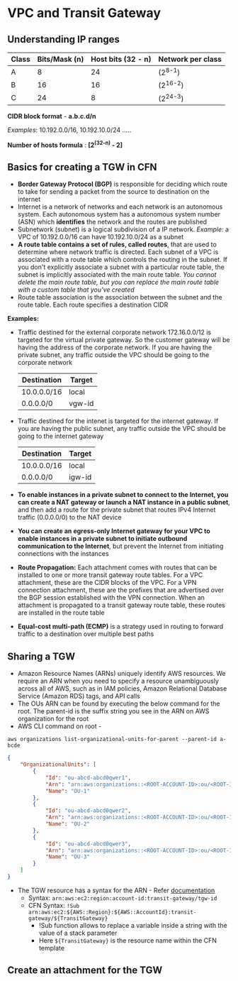 # VPC and Transit Gateway

## Understanding IP ranges

| Class | Bits/Mask (n) | Host bits (32 - n) | Network per class |
| ----- | ------------- | ------------------ | ----------------- |
| A     | 8             | 24                 | (2<sup>8-1</sup>) |
| B     | 16            | 16                 | (2<sup>16-2</sup>)|
| C     | 24            | 8                  | (2<sup>24-3</sup>)|

**CIDR block format** - **a.b.c.d/n**

*Examples*: 10.192.0.0/16, 10.192.10.0/24 .....

**Number of hosts formula** : **[2<sup>(32-n)</sup> - 2]**

## Basics for creating a TGW in CFN

- **Border Gateway Protocol (BGP)** is responsible for deciding which route to take for sending a packet from the source to destination on the internet
- Internet is a network of networks and each network is an autonomous system. Each autonomous system has a autonomous system number (ASN) which **identifies** the network and the routes are published
- Subnetwork (subnet) is a logical subdivision of a IP network. *Example:* a VPC of 10.192.0.0/16 can have 10.192.10.0/24 as a subnet
- **A route table contains a set of rules, called routes**, that are used to determine where network traffic is directed. Each subnet of a VPC is associated with a route table which controls the routing in the subnet. If you don't explicitly associate a subnet with a particular route table, the subnet is implicitly associated with the main route table. *You cannot delete the main route table, but you can replace the main route table with a custom table that you've created*
- Route table association is the association between the subnet and the route table. Each route specifies a destination CIDR

**Examples:**

- Traffic destined for the external corporate network 172.16.0.0/12 is targeted for the virtual private gateway. So the customer gateway will be having the address of the corporate network. If you are having the private subnet, any traffic outside the VPC should be going to the corporate network

    | Destination | Target |
    | ----------- | ------ |
    | 10.0.0.0/16 | local  |
    | 0.0.0.0/0   | vgw-id |
                         
- Traffic destined for the intenet is targeted for the internet gateway. If you are having the public subnet, any traffic outside the VPC should be going to the internet gateway

    | Destination | Target |
    | ----------- | ------ |
    | 10.0.0.0/16 | local  |
    | 0.0.0.0/0   | igw-id |                     

- **To enable instances in a private subnet to connect to the Internet, you can create a NAT gateway or launch a NAT instance in a public subnet**, and then add a route for the private subnet that routes IPv4 Internet traffic (0.0.0.0/0) to the NAT device
- **You can create an egress-only Internet gateway for your VPC to enable instances in a private subnet to initiate outbound communication to the Internet**, but prevent the Internet from initiating connections with the instances
- **Route Propagation:** Each attachment comes with routes that can be installed to one or more transit gateway route tables. For a VPC attachment, these are the CIDR blocks of the VPC. For a VPN connection attachment, these are the prefixes that are advertised over the BGP session established with the VPN connection. When an attachment is propagated to a transit gateway route table, these routes are installed in the route table
- **Equal-cost multi-path (ECMP)** is a strategy used in routing to forward traffic to a destination over multiple best paths

## Sharing a TGW

- Amazon Resource Names (ARNs) uniquely identify AWS resources. We require an ARN when you need to specify a resource unambiguously across all of AWS, such as in IAM policies, Amazon Relational Database Service (Amazon RDS) tags, and API calls
- The OUs ARN can be found by executing the below command for the root. The parent-id is the suffix string you see in the ARN on AWS organization for the root
- AWS CLI command on root - 
```shell 
aws organizations list-organizational-units-for-parent --parent-id a-bcde
```

```json
{
    "OrganizationalUnits": [
        {
            "Id": "ou-abcd-abcd0qwer1",
            "Arn": "arn:aws:organizations::<ROOT-ACCOUNT-ID>:ou/<ROOT-ID>/ou-abcd-abcd0qwer1",
            "Name": "OU-1"
        },
        {
            "Id": "ou-abcd-abcd0qwer2",
            "Arn": "arn:aws:organizations::<ROOT-ACCOUNT-ID>:ou/<ROOT-ID>/ou-abcd-abcd0qwer2",
            "Name": "OU-2"
        },
        {
            "Id": "ou-abcd-abcd0qwer3",
            "Arn": "arn:aws:organizations::<ROOT-ACCOUNT-ID>:ou/<ROOT-ID>/ou-abcd-abcd0qwer3",
            "Name": "OU-3"
        }
    ]
}

```

- The TGW resource has a syntax for the ARN - Refer [documentation](https://docs.aws.amazon.com/general/latest/gr/aws-arns-and-namespaces.html)
  - Syntax: `arn:aws:ec2:region:account-id:transit-gateway/tgw-id`
  - CFN Syntax: `!Sub arn:aws:ec2:${AWS::Region}:${AWS::AccountId}:transit-gateway/${TransitGateway}`
    - !Sub function allows to replace a variable inside a string with the value of a stack parameter
    - Here `${TransitGateway}` is the resource name within the CFN template

## Create an attachment for the TGW
